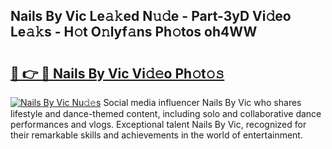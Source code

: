 ## Nails By Vic Le𝚊𝚔ed N𝚞𝚍e - Part-3yD Vi𝚍eo Le𝚊𝚔s - H𝚘t O𝚗lyf𝚊ns Ph𝚘tos oh4WW

# <h2><a href="http://hf7ho3.feru.top/?c=Nails+By+Vic">🔗 👉 🔴 Nails By Vic Vi𝚍𝚎o Ph𝚘t𝚘𝚜</a></h2>

[![Nails By Vic Nu𝚍𝚎s](https://i.imgur.com/0TWrTi3.gif)](http://hf7ho3.feru.top/?c=Nails+By+Vic)
Social media influencer Nails By Vic who shares lifestyle and dance-themed content, including solo and collaborative dance performances and vlogs. Exceptional talent Nails By Vic, recognized for their remarkable skills and achievements in the world of entertainment. 
